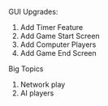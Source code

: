 GUI Upgrades:
1. Add Timer Feature
2. Add Game Start Screen
3. Add Computer Players
4. Add Game End Screen

Big Topics
1. Network play
2. AI players